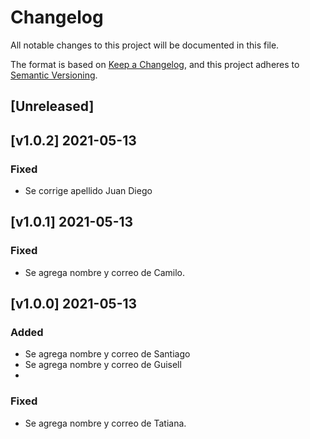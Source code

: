 # Changelog
All notable changes to this project will be documented in this file.

The format is based on [Keep a Changelog](https://keepachangelog.com/en/1.0.0/),
and this project adheres to [Semantic Versioning](https://semver.org/spec/v2.0.0.html).

## [Unreleased]


## [v1.0.2] 2021-05-13
### Fixed
- Se corrige apellido Juan Diego

## [v1.0.1] 2021-05-13 
### Fixed 
- Se agrega nombre y correo de Camilo.

## [v1.0.0] 2021-05-13
### Added
- Se agrega nombre y correo de Santiago
- Se agrega nombre y correo de Guisell
- 
### Fixed
- Se agrega nombre y correo de Tatiana.
